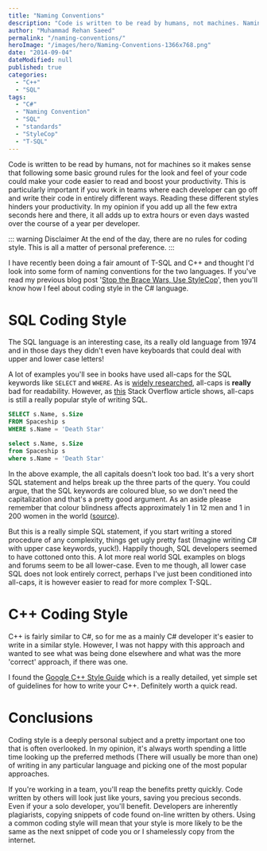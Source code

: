 ```yaml
---
title: "Naming Conventions"
description: "Code is written to be read by humans, not machines. Naming conventions and standard code styling can boost productivity, particularly if working in teams."
author: "Muhammad Rehan Saeed"
permalink: "/naming-conventions/"
heroImage: "/images/hero/Naming-Conventions-1366x768.png"
date: "2014-09-04"
dateModified: null
published: true
categories:
  - "C++"
  - "SQL"
tags:
  - "C#"
  - "Naming Convention"
  - "SQL"
  - "standards"
  - "StyleCop"
  - "T-SQL"
---
```


Code is written to be read by humans, not for machines so it makes sense that following some basic ground rules for the look and feel of your code could make your code easier to read and boost your productivity. This is particularly important if you work in teams where each developer can go off and write their code in entirely different ways. Reading these different styles hinders your productivity. In my opinion if you add up all the few extra seconds here and there, it all adds up to extra hours or even days wasted over the course of a year per developer.

::: warning Disclaimer
At the end of the day, there are no rules for coding style. This is all a matter of personal preference.
:::

I have recently been doing a fair amount of T-SQL and C++ and thought I'd look into some form of naming conventions for the two languages. If you've read my previous blog post '[Stop the Brace Wars, Use StyleCop](/stop-brace-wars-use-stylecop/)', then you'll know how I feel about coding style in the C# language.

# SQL Coding Style

The SQL language is an interesting case, its a really old language from 1974 and in those days they didn't even have keyboards that could deal with upper and lower case letters!

A lot of examples you'll see in books have used all-caps for the SQL keywords like `SELECT` and `WHERE`. As is [widely researched](http://en.wikipedia.org/wiki/All_caps#cite_note-autogenerated62-4), all-caps is **really** bad for readability. However, as [this](http://stackoverflow.com/questions/608196/why-should-i-capitalize-my-sql-keywords) Stack Overflow article shows, all-caps is still a really popular style of writing SQL.

```sql
SELECT s.Name, s.Size
FROM Spaceship s
WHERE s.Name = 'Death Star'
```

```sql
select s.Name, s.Size
from Spaceship s
where s.Name = 'Death Star'
```

In the above example, the all capitals doesn't look too bad. It's a very short SQL statement and helps break up the three parts of the query. You could argue, that the SQL keywords are coloured blue, so we don't need the capitalization and that's a pretty good argument. As an aside please remember that colour blindness affects approximately 1 in 12 men and 1 in 200 women in the world ([source](http://en.wikipedia.org/wiki/Color_blindness)).

But this is a really simple SQL statement, if you start writing a stored procedure of any complexity, things get ugly pretty fast (Imagine writing C# with upper case keywords, yuck!). Happily though, SQL developers seemed to have cottoned onto this. A lot more real world SQL examples on blogs and forums seem to be all lower-case. Even to me though, all lower case SQL does not look entirely correct, perhaps I've just been conditioned into all-caps, it is however easier to read for more complex T-SQL.

# C++ Coding Style

C++ is fairly similar to C#, so for me as a mainly C# developer it's easier to write in a similar style. However, I was not happy with this approach and wanted to see what was being done elsewhere and what was the more 'correct' approach, if there was one.

I found the [Google C++ Style Guide](http://google-styleguide.googlecode.com/svn/trunk/cppguide.xml) which is a really detailed, yet simple set of guidelines for how to write your C++. Definitely worth a quick read.

# Conclusions

Coding style is a deeply personal subject and a pretty important one too that is often overlooked. In my opinion, it's always worth spending a little time looking up the preferred methods (There will usually be more than one) of writing in any particular language and picking one of the most popular approaches.

If you're working in a team, you'll reap the benefits pretty quickly. Code written by others will look just like yours, saving you precious seconds. Even if your a solo developer, you'll benefit. Developers are inherently plagiarists, copying snippets of code found on-line written by others. Using a common coding style will mean that your style is more likely to be the same as the next snippet of code you or I shamelessly copy from the internet.
